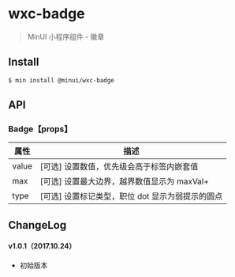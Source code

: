 # wxc-badge

> MinUI 小程序组件 - 徽章

## Install

``` bash
$ min install @minui/wxc-badge
```


## API

### Badge【props】

| 属性 | 描述 |
| --- | --- |
| value | [可选] 设置数值，优先级会高于标签内嵌套值 |
| max | [可选] 设置最大边界，越界数值显示为 maxVal+ |
| type | [可选] 设置标记类型，职位 dot 显示为弱提示的圆点 |

##  ChangeLog

#### v1.0.1（2017.10.24）

- 初始版本
